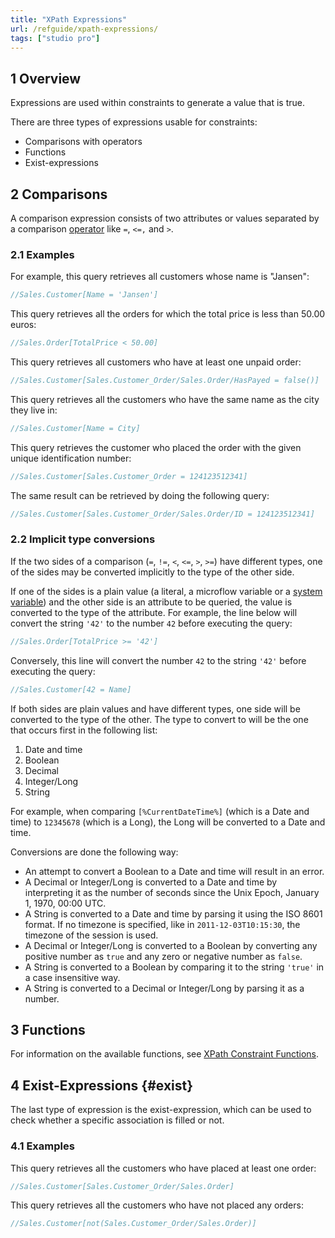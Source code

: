 ```yaml
---
title: "XPath Expressions"
url: /refguide/xpath-expressions/
tags: ["studio pro"]
---
```


## 1 Overview

Expressions are used within constraints to generate a value that is true.

There are three types of expressions usable for constraints:

* Comparisons with operators
* Functions
* Exist-expressions

## 2 Comparisons

A comparison expression consists of two attributes or values separated by a comparison [operator](/refguide/xpath-operators/) like `=`, `<=,` and `>`.

### 2.1 Examples

For example, this query retrieves all customers whose name is "Jansen":

```java {linenos=false}
//Sales.Customer[Name = 'Jansen']
```

This query retrieves all the orders for which the total price is less than 50.00 euros:

```java {linenos=false}
//Sales.Order[TotalPrice < 50.00]
```

This query retrieves all customers who have at least one unpaid order:

```java {linenos=false}
//Sales.Customer[Sales.Customer_Order/Sales.Order/HasPayed = false()]
```

This query retrieves all the customers who have the same name as the city they live in:

```java {linenos=false}
//Sales.Customer[Name = City]
```

This query retrieves the customer who placed the order with the given unique identification number:

```java {linenos=false}
//Sales.Customer[Sales.Customer_Order = 124123512341]
```

The same result can be retrieved by doing the following query:

```java {linenos=false}
//Sales.Customer[Sales.Customer_Order/Sales.Order/ID = 124123512341]
```

### 2.2 Implicit type conversions

If the two sides of a comparison (`=`, `!=`, `<`, `<=`, `>`, `>=`) have different types, one of the sides may be converted implicitly to the type of the other side.

If one of the sides is a plain value (a literal, a microflow variable or a [system variable](/refguide/xpath-keywords-and-system-variables/#3-system-variables)) and the other side is an attribute to be queried, the value is converted to the type of the attribute. For example, the line below will convert the string `'42'` to the number `42` before executing the query:

```java {linenos=false}
//Sales.Order[TotalPrice >= '42']
```

Conversely, this line will convert the number `42` to the string `'42'` before executing the query:

```java {linenos=false}
//Sales.Customer[42 = Name]
```

If both sides are plain values and have different types, one side will be converted to the type of the other. The type to convert to will be the one that occurs first in the following list:

1. Date and time
1. Boolean
1. Decimal
1. Integer/Long
1. String

For example, when comparing `[%CurrentDateTime%]` (which is a Date and time) to `12345678` (which is a Long), the Long will be converted to a Date and time.

Conversions are done the following way:

* An attempt to convert a Boolean to a Date and time will result in an error.
* A Decimal or Integer/Long is converted to a Date and time by interpreting it as the number of seconds since the Unix Epoch, January 1, 1970, 00:00 UTC.
* A String is converted to a Date and time by parsing it using the ISO 8601 format. If no timezone is specified, like in `2011-12-03T10:15:30`, the timezone of the session is used.
* A Decimal or Integer/Long is converted to a Boolean by converting any positive number as `true` and any zero or negative number as `false`.
* A String is converted to a Boolean by comparing it to the string `'true'` in a case insensitive way.
* A String is converted to a Decimal or Integer/Long by parsing it as a number.

## 3 Functions

For information on the available functions, see [XPath Constraint Functions](/refguide/xpath-constraint-functions/).

## 4 Exist-Expressions {#exist}

The last type of expression is the exist-expression, which can be used to check whether a specific association is filled or not.

### 4.1 Examples

This query retrieves all the customers who have placed at least one order:

```java {linenos=false}
//Sales.Customer[Sales.Customer_Order/Sales.Order]
```

This query retrieves all the customers who have not placed any orders:

```java {linenos=false}
//Sales.Customer[not(Sales.Customer_Order/Sales.Order)]
```

